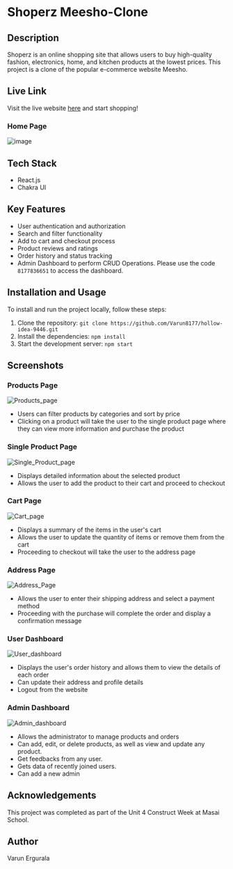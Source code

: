 # Shoperz Meesho-Clone

## Description

Shoperz is an online shopping site that allows users to buy high-quality fashion, electronics, home, and kitchen products at the lowest prices. This project is a clone of the popular e-commerce website Meesho.

## Live Link

Visit the live website [here](https://shoperz-co.netlify.app/) and start shopping!
### Home Page
![image](https://user-images.githubusercontent.com/112754116/230299872-0ad995de-adc0-46ac-aa98-24c129704e0b.png)

## Tech Stack

- React.js
- Chakra UI

## Key Features

- User authentication and authorization
- Search and filter functionality
- Add to cart and checkout process
- Product reviews and ratings
- Order history and status tracking
- Admin Dashboard to perform CRUD Operations. Please use the code ```8177836651``` to access the dashboard.

## Installation and Usage

To install and run the project locally, follow these steps:

1. Clone the repository: `git clone https://github.com/Varun8177/hollow-idea-9446.git`
2. Install the dependencies: `npm install`
3. Start the development server: `npm start`

## Screenshots

### Products Page
![Products_page](https://user-images.githubusercontent.com/112754116/230301748-b2643677-cc99-4344-a985-d79d6b35dc75.png)

- Users can filter products by categories and sort by price
- Clicking on a product will take the user to the single product page where they can view more information and purchase the product

### Single Product Page
![Single_Product_page](https://user-images.githubusercontent.com/112754116/230302064-c553363d-9aa6-4ab6-ba6f-9d45018c8f47.png)

- Displays detailed information about the selected product
- Allows the user to add the product to their cart and proceed to checkout

### Cart Page
![Cart_page](https://user-images.githubusercontent.com/112754116/230302685-b93e71ec-0504-432f-b969-d03c9d545157.png)

- Displays a summary of the items in the user's cart
- Allows the user to update the quantity of items or remove them from the cart
- Proceeding to checkout will take the user to the address page

### Address Page
![Address_Page](https://user-images.githubusercontent.com/112754116/230302919-55b4a861-8027-4546-8a5a-8c561fbafde0.png)

- Allows the user to enter their shipping address and select a payment method
- Proceeding with the purchase will complete the order and display a confirmation message

### User Dashboard
![User_dashboard](https://user-images.githubusercontent.com/112754116/230303372-2046335a-f88e-45ad-b4d0-5dcaa68cca3a.png)

- Displays the user's order history and allows them to view the details of each order
- Can update their address and profile details
- Logout from the website

### Admin Dashboard
![Admin_dashboard](https://user-images.githubusercontent.com/112754116/230304090-bb696ba4-5e47-4d72-87e8-b0b226580030.png)

- Allows the administrator to manage products and orders
- Can add, edit, or delete products, as well as view and update any product.
- Get feedbacks from any user.
- Gets data of recently joined users.
- Can add a new admin


## Acknowledgements

This project was completed as part of the Unit 4 Construct Week at Masai School.

## Author

Varun Ergurala



